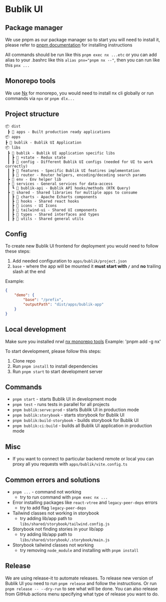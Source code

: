 [SPDX-License-Identifier: Apache-2.0]::
[SPDX-FileCopyrightText: 2021-2023 OKTET Labs Ltd.]::

# Bublik UI

## Package manager

We use pnpm as our package manager so to start you will need to install it, please refer to [pnpm documentation](https://pnpm.io/) for installing instructions

All commands should be run like this `pnpm exec nx ...etc` or you can add alias to your .bashrc like this `alias pnx="pnpm nx --"`, then you can run like this `pnx ...`

## Monorepo tools

We use [Nx](https://nx.dev/getting-started/intro) for monorepo, you would need to install nx cli globally or run commands via `npx` or `pnpm dlx...`

## Project structure

```
📦 dist
 ┣ 📂 apps - Built production ready applications
📦 apps
┣ 📂 bublik - Bublik UI Application
📦 libs
 ┣ 📂 bublik - Bublik UI application specific libs
 ┃ ┣ 📂 +state - Redux state
 ┃ ┣ 📂 config - Different Bublik UI configs (needed for UI to work correctly)
 ┃ ┣ 📂 features - Specific Bublik UI featires implementation
 ┃ ┣ 📂 router - Router helpers, encoding/decoding search params
 ┣ 📂 env - Env helper lib
 ┣ 📂 services - General services for data-access
 ┃ ┗ 📂 bublik-api - Bublik API hooks/methods (RTK Query)
 ┣ 📂 shared - Shared libraries for multiple apps to consume
 ┃ ┣ 📂 charts - Apache Echarts components
 ┃ ┣ 📂 hooks - Shared react hooks
 ┃ ┣ 📂 icons - UI Icons
 ┃ ┣ 📂 tailwind-ui - Shared UI components
 ┃ ┣ 📂 types - Shared interfaces and types
 ┃ ┣ 📂 utils - Shared general utils
```

## Config

To create new Bublik UI frontend for deployment you would need to follow these steps:

1. Add needed configuration to `apps/bublik/project.json`
2. `base` - where the app will be mounted it **must start with `/`** and **no** trailing slash at the end

Example:

```json
{
	"demo": {
		"base": "/prefix",
		"outputPath": "dist/apps/bublik-app"
	}
}
```

## Local development

Make sure you installed nrwl [nx monorepo tools](https://nx.dev/getting-started/intro)
Example: 'pnpm add -g nx'

To start development, please follow this steps:

1. Clone repo 
2. Run `pnpm install` to install dependencies
3. Run `pnpm start` to start development server

## Commands

- `pnpm start` - starts Bublik UI in development mode
- `pnpm test` - runs tests in parallel for all projects
- `pnpm bublik:serve:prod` - starts Bublik UI in production mode
- `pnpm bublik:storybook` - starts storybook for Bublik UI
- `pnpm bublik:build-storybook` - builds storybook for Bublik UI
- `pnpm bublik:ci:build` - builds all Bublik UI application in production mode

## Misc

- If you want to connect to particular backend remote or local you can proxy all you requests with `apps/bublik/vite.config.ts`

## Common errors and solutions

- `pnpm ...` - command not working
  - try to run command with `pnpm exec nx ...`
- Error installing packages like `react-vtree` and `legacy-peer-deps` errors
  - try to add flag `legacy-peer-deps`
- Tailwind classes not working in storybook
  - try adding lib/app path to `libs/shared/storybook/tailwind.config.js`
- Storybook not finding stories in your lib/app
  - try adding lib/app path to `libs/shared/storybook/.storybook/main.js`
- Storybook tailwind classes not working
  - try removing `node_module` and installing with `pnpm install`

## Release

We are using release-it to automate releases. To release new version of Bublik UI you need to run `pnpm release` and follow the instructions.
Or run `pnpm release -- --dry-run` to see what will be done.
You can also release from GitHub actions menu specifying what type of release you want to do.
